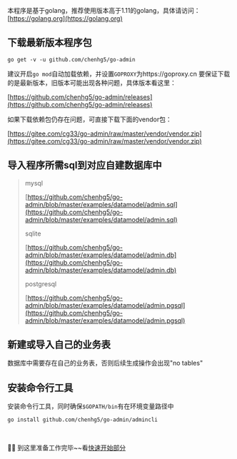<!--
title: 安装
sort: 1
-->

本程序是基于golang，推荐使用版本高于1.11的golang，具体请访问：[https://golang.org](https://golang.org)

## 下载最新版本程序包

```
go get -v -u github.com/chenhg5/go-admin
```

建议开启```go mod```自动加载依赖，并设置```GOPROXY```为https://goproxy.cn
要保证下载的是最新版本，旧版本可能出现各种问题，具体版本看这里：<br>

[https://github.com/chenhg5/go-admin/releases](https://github.com/chenhg5/go-admin/releases)

如果下载依赖包仍存在问题，可直接下载下面的vendor包：<br>

[https://gitee.com/cg33/go-admin/raw/master/vendor/vendor.zip](https://gitee.com/cg33/go-admin/raw/master/vendor/vendor.zip)

## 导入程序所需sql到对应自建数据库中

> mysql
> 
> [https://github.com/chenhg5/go-admin/blob/master/examples/datamodel/admin.sql](https://github.com/chenhg5/go-admin/blob/master/examples/datamodel/admin.sql)
> 
> sqlite
> 
> [https://github.com/chenhg5/go-admin/blob/master/examples/datamodel/admin.db](https://github.com/chenhg5/go-admin/blob/master/examples/datamodel/admin.db)
> 
> postgresql
> 
> [https://github.com/chenhg5/go-admin/blob/master/examples/datamodel/admin.pgsql](https://github.com/chenhg5/go-admin/blob/master/examples/datamodel/admin.pgsql)

## 新建或导入自己的业务表

数据库中需要存在自己的业务表，否则后续生成操作会出现"no tables"

## 安装命令行工具

安装命令行工具，同时确保```$GOPATH/bin```有在环境变量路径中

```
go install github.com/chenhg5/go-admin/admincli
```

<br>

🍺🍺 到这里准备工作完毕~~看[快速开始部分](http://doc.go-admin.cn/#/introduce/init-project)

